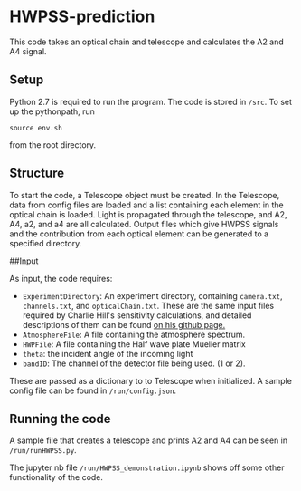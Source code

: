 # HWPSS-prediction

This code takes an optical chain and telescope and calculates the A2 and A4 signal. 

## Setup 

Python 2.7 is required to run the program. The code is stored in `/src`. 
To set up the pythonpath, run  
```
source env.sh
``` 
from the root directory.

## Structure

To start the code, a Telescope object must be created. 
In the Telescope, data from config files are loaded and a list containing each element in the optical chain is loaded. Light is propagated through the telescope, and A2, A4, a2, and a4 are all calculated. Output files which give HWPSS signals and the contribution from each optical element can be generated to a specified directory.

##Input

As input, the code requires:

- `ExperimentDirectory`: An experiment directory, containing `camera.txt`, `channels.txt`, and `opticalChain.txt`. These are the same input files required by Charlie Hill's sensitivity calculations, and detailed descriptions of them can be found [on his github page.](https://github.com/smsimon/sensitivity_calculators/tree/master/SO_SensitivityCalculator/CHillCalc)
- `AtmosphereFile`: A file containing the atmosphere spectrum.
- `HWPFile`: A file containing the Half wave plate Mueller matrix
- `theta`: the incident angle of the incoming light
- `bandID`: The channel of the detector file being used. (1 or 2).

These are passed as a dictionary to to Telescope when initialized. A sample config file can be found in `/run/config.json`.  

## Running the code

A sample file that creates a telescope and prints A2 and A4 can be seen in `/run/runHWPSS.py`. 

The jupyter nb file `/run/HWPSS_demonstration.ipynb` shows off some other functionality of the code.